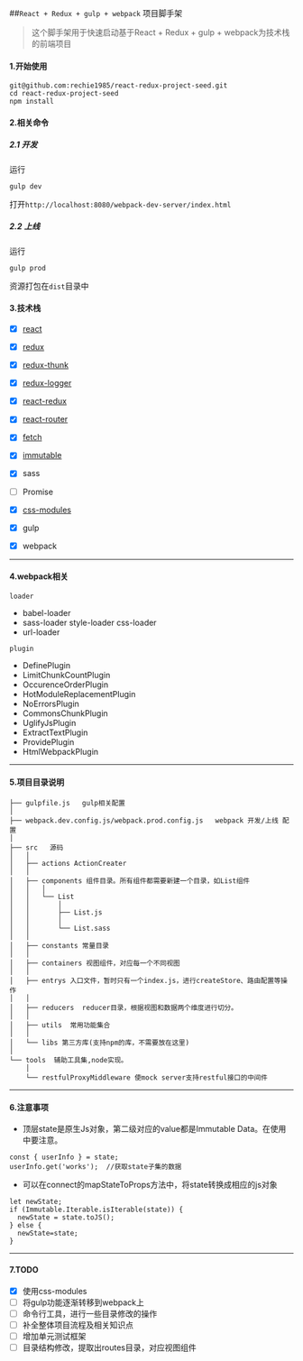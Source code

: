 
##`React + Redux + gulp + webpack` 项目脚手架

> 这个脚手架用于快速启动基于React + Redux + gulp + webpack为技术栈的前端项目

#### 1.开始使用

```
git@github.com:rechie1985/react-redux-project-seed.git
cd react-redux-project-seed
npm install
```

#### 2.相关命令

##### 2.1 开发
运行
```
gulp dev
```
打开`http://localhost:8080/webpack-dev-server/index.html`


##### 2.2 上线
运行
```
gulp prod
```
资源打包在`dist`目录中

#### 3.技术栈

- [x] [react](https://hulufei.gitbooks.io/react-tutorial/content/introduction.html)
- [x] [redux](http://redux.js.org/docs/basics/Actions.html)
- [x] [redux-thunk](https://github.com/gaearon/redux-thunk)
- [x] [redux-logger](https://github.com/evgenyrodionov/redux-logger)
- [x] [react-redux](https://github.com/reactjs/react-redux)
- [x] [react-router](http://react-guide.github.io/react-router-cn/index.html)
- [x] [fetch](https://github.com/github/fe)
- [x] [immutable](https://facebook.github.io/immutable-js/docs/#/Map/mergeIn)
- [x] sass
- [ ] Promise
- [x] [css-modules](https://github.com/css-modules/webpack-demo)
- [x] gulp
- [x] webpack


---------


#### 4.webpack相关

`loader`
- babel-loader
- sass-loader style-loader css-loader
- url-loader

`plugin`
- DefinePlugin
- LimitChunkCountPlugin
- OccurenceOrderPlugin
- HotModuleReplacementPlugin
- NoErrorsPlugin
- CommonsChunkPlugin
- UglifyJsPlugin
- ExtractTextPlugin
- ProvidePlugin
- HtmlWebpackPlugin


--------

#### 5.项目目录说明

    ├── gulpfile.js   gulp相关配置
    │
    ├── webpack.dev.config.js/webpack.prod.config.js   webpack 开发/上线 配置
    │
    ├── src   源码
    │   │
    │   ├── actions ActionCreater
    │   │
    │   ├── components 组件目录。所有组件都需要新建一个目录，如List组件
    │   │   │
    │   │   └── List
    │   │       │
    │   │       ├── List.js
    │   │       │
    │   │       └── List.sass
    │   │
    │   ├── constants 常量目录
    │   │
    │   ├── containers 视图组件，对应每一个不同视图
    │   │
    │   ├── entrys 入口文件，暂时只有一个index.js，进行createStore、路由配置等操作
    │   │
    │   ├── reducers  reducer目录，根据视图和数据两个维度进行切分。
    │   │
    │   ├── utils  常用功能集合
    │   │
    │   └── libs 第三方库(支持npm的库，不需要放在这里)
    │   
    └── tools  辅助工具集,node实现。     
        │
        └── restfulProxyMiddleware 使mock server支持restful接口的中间件



-------




#### 6.注意事项
- 顶层state是原生Js对象，第二级对应的value都是Immutable Data。在使用中要注意。
```
const { userInfo } = state;
userInfo.get('works');  //获取state子集的数据
```
- 可以在connect的mapStateToProps方法中，将state转换成相应的js对象
```
let newState;
if (Immutable.Iterable.isIterable(state)) {
  newState = state.toJS();
} else {
  newState=state;
}
```


---------



#### 7.TODO
- [x] 使用css-modules
- [ ] 将gulp功能逐渐转移到webpack上
- [ ] 命令行工具，进行一些目录修改的操作
- [ ] 补全整体项目流程及相关知识点
- [ ] 增加单元测试框架
- [ ] 目录结构修改，提取出routes目录，对应视图组件

